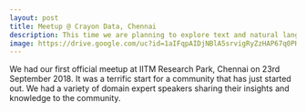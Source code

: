 ```yaml
---
layout: post
title: Meetup @ Crayon Data, Chennai
description: This time we are planning to explore text and natural language processing.
image: https://drive.google.com/uc?id=1aIFqpAIDjNBlA5srvigRyZzHAP67q0PH
---
```


We had our first official meetup at IITM Research Park, Chennai on 23rd September 2018. It was a terrific start for a community that has just started out. We had a variety of domain expert speakers sharing their insights and knowledge to the community.